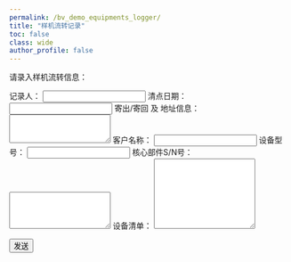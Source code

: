 ```yaml
---
permalink: /bv_demo_equipments_logger/
title: "样机流转记录"
toc: false
class: wide
author_profile: false
---
```


请录入样机流转信息：

<form
  action="https://formspree.io/mbjadrzd"
  method="POST"
>
  <label>
    记录人：
    <input type="text" name="whodidthis">
  </label>
  <label>
    清点日期：
    <input type="text" name="_clearDate">
  </label>
  <label>
    寄出/寄回 及 地址信息：
    <textarea name="address" rows="3"></textarea>
  </label>
  <label>
    客户名称：
    <input type="text" name="_customName">
  </label>
  <label>
    设备型号：
    <input type="text" name="_deviceType">
  </label>
  <label>
    核心部件S/N号：
    <textarea name="SNlist" rows="4"></textarea>
  </label>
  <label>
    设备清单：
    <textarea name="list" rows="8"></textarea>
  </label>

  <button type="submit">发送</button>
</form>